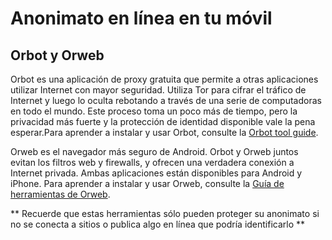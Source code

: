 [Title]: # (Anonimato online en tu equipo móvil)
[Difficulty]: # (Avanzado)
[Order]: # (2)

# Anonimato en línea en tu móvil

## Orbot y Orweb

Orbot es una aplicación de proxy gratuita que permite a otras aplicaciones utilizar Internet con mayor seguridad. Utiliza Tor para cifrar el tráfico de Internet y luego lo oculta rebotando a través de una serie de computadoras en todo el mundo. Este proceso toma un poco más de tiempo, pero la privacidad más fuerte y la protección de identidad disponible vale la pena esperar.Para aprender a instalar y usar Orbot, consulte la [Orbot tool guide]("umbrella://lesson/orbot-&-orweb").

Orweb es el navegador más seguro de Android. Orbot y Orweb juntos evitan los filtros web y firewalls, y ofrecen una verdadera conexión a Internet privada. Ambas aplicaciones están disponibles para Android y iPhone. Para aprender a instalar y usar Orweb, consulte la [Guía de herramientas de Orweb]("umbrella://lesson/orbot-&-orweb").

** Recuerde que estas herramientas sólo pueden proteger su anonimato si no se conecta a sitios o publica algo en línea que podría identificarlo **